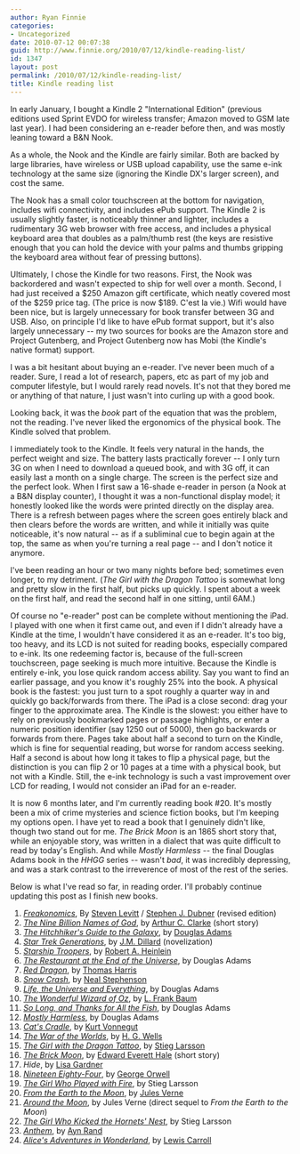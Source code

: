 ```yaml
---
author: Ryan Finnie
categories:
- Uncategorized
date: 2010-07-12 00:07:38
guid: http://www.finnie.org/2010/07/12/kindle-reading-list/
id: 1347
layout: post
permalink: /2010/07/12/kindle-reading-list/
title: Kindle reading list
---
```

In early January, I bought a Kindle 2 "International Edition" (previous editions used Sprint EVDO for wireless transfer; Amazon moved to GSM late last year). I had been considering an e-reader before then, and was mostly leaning toward a B&N Nook.

As a whole, the Nook and the Kindle are fairly similar. Both are backed by large libraries, have wireless or USB upload capability, use the same e-ink technology at the same size (ignoring the Kindle DX's larger screen), and cost the same.

The Nook has a small color touchscreen at the bottom for navigation, includes wifi connectivity, and includes ePub support. The Kindle 2 is usually slightly faster, is noticeably thinner and lighter, includes a rudimentary 3G web browser with free access, and includes a physical keyboard area that doubles as a palm/thumb rest (the keys are resistive enough that you can hold the device with your palms and thumbs gripping the keyboard area without fear of pressing buttons).

Ultimately, I chose the Kindle for two reasons. First, the Nook was backordered and wasn't expected to ship for well over a month. Second, I had just received a $250 Amazon gift certificate, which neatly covered most of the $259 price tag. (The price is now $189. C'est la vie.) Wifi would have been nice, but is largely unnecessary for book transfer between 3G and USB. Also, on principle I'd like to have ePub format support, but it's also largely unnecessary -- my two sources for books are the Amazon store and Project Gutenberg, and Project Gutenberg now has Mobi (the Kindle's native format) support.

I was a bit hesitant about buying an e-reader. I've never been much of a reader. Sure, I read a lot of research, papers, etc as part of my job and computer lifestyle, but I would rarely read novels. It's not that they bored me or anything of that nature, I just wasn't into curling up with a good book.

Looking back, it was the _book_ part of the equation that was the problem, not the reading. I've never liked the ergonomics of the physical book. The Kindle solved that problem.

I immediately took to the Kindle. It feels very natural in the hands, the perfect weight and size. The battery lasts practically forever -- I only turn 3G on when I need to download a queued book, and with 3G off, it can easily last a month on a single charge. The screen is the perfect size and the perfect look. When I first saw a 16-shade e-reader in person (a Nook at a B&N display counter), I thought it was a non-functional display model; it honestly looked like the words were printed directly on the display area. There is a refresh between pages where the screen goes entirely black and then clears before the words are written, and while it initially was quite noticeable, it's now natural -- as if a subliminal cue to begin again at the top, the same as when you're turning a real page -- and I don't notice it anymore.

I've been reading an hour or two many nights before bed; sometimes even longer, to my detriment. (_The Girl with the Dragon Tattoo_ is somewhat long and pretty slow in the first half, but picks up quickly. I spent about a week on the first half, and read the second half in one sitting, until 6AM.)

Of course no "e-reader" post can be complete without mentioning the iPad. I played with one when it first came out, and even if I didn't already have a Kindle at the time, I wouldn't have considered it as an e-reader. It's too big, too heavy, and its LCD is not suited for reading books, especially compared to e-ink. Its one redeeming factor is, because of the full-screen touchscreen, page seeking is much more intuitive. Because the Kindle is entirely e-ink, you lose quick random access ability. Say you want to find an earlier passage, and you know it's roughly 25% into the book. A physical book is the fastest: you just turn to a spot roughly a quarter way in and quickly go back/forwards from there. The iPad is a close second: drag your finger to the approximate area. The Kindle is the slowest: you either have to rely on previously bookmarked pages or passage highlights, or enter a numeric position identifier (say 1250 out of 5000), then go backwards or forwards from there. Pages take about half a second to turn on the Kindle, which is fine for sequential reading, but worse for random access seeking. Half a second is about how long it takes to flip a physical page, but the distinction is you can flip 2 or 10 pages at a time with a physical book, but not with a Kindle. Still, the e-ink technology is such a vast improvement over LCD for reading, I would not consider an iPad for an e-reader.

It is now 6 months later, and I'm currently reading book #20. It's mostly been a mix of crime mysteries and science fiction books, but I'm keeping my options open. I have yet to read a book that I genuinely didn't like, though two stand out for me. _The Brick Moon_ is an 1865 short story that, while an enjoyable story, was written in a dialect that was quite difficult to read by today's English. And while _Mostly Harmless_ -- the final Douglas Adams book in the _HHGG_ series -- wasn't _bad_, it was incredibly depressing, and was a stark contrast to the irreverence of most of the rest of the series.

Below is what I've read so far, in reading order. I'll probably continue updating this post as I finish new books.

  1. [_Freakonomics_](http://en.wikipedia.org/wiki/Freakonomics), By [Steven Levitt](http://en.wikipedia.org/wiki/Steven_Levitt) / [Stephen J. Dubner](http://en.wikipedia.org/wiki/Stephen_J._Dubner) (revised edition)
  2. [_The Nine Billion Names of God_](http://en.wikipedia.org/wiki/The_Nine_Billion_Names_of_God), by [Arthur C. Clarke](http://en.wikipedia.org/wiki/Arthur_C._Clarke) (short story)
  3. [_The Hitchhiker's Guide to the Galaxy_](http://en.wikipedia.org/wiki/The_Hitchhiker%27s_Guide_to_the_Galaxy_%28novel%29), by [Douglas Adams](http://en.wikipedia.org/wiki/Douglas_Adams)
  4. [_Star Trek Generations_](http://en.wikipedia.org/wiki/Star_Trek_Generations), by [J.M. Dillard](http://en.wikipedia.org/wiki/Jeanne_Kalogridis) (novelization)
  5. [_Starship Troopers_](http://en.wikipedia.org/wiki/Starship_Troopers), by [Robert A. Heinlein](http://en.wikipedia.org/wiki/Robert_A._Heinlein)
  6. [_The Restaurant at the End of the Universe_](http://en.wikipedia.org/wiki/The_Restaurant_at_the_End_of_the_Universe), by Douglas Adams
  7. [_Red Dragon_](http://en.wikipedia.org/wiki/Red_Dragon_%28novel%29), by [Thomas Harris](http://en.wikipedia.org/wiki/Thomas_Harris)
  8. [_Snow Crash_](http://en.wikipedia.org/wiki/Snow_Crash), by [Neal Stephenson](http://en.wikipedia.org/wiki/Neal_Stephenson)
  9. [_Life, the Universe and Everything_](http://en.wikipedia.org/wiki/Life,_the_Universe_and_Everything), by Douglas Adams
 10. [_The Wonderful Wizard of Oz_](http://en.wikipedia.org/wiki/The_Wonderful_Wizard_of_Oz), by [L. Frank Baum](http://en.wikipedia.org/wiki/L._Frank_Baum)
 11. [_So Long, and Thanks for All the Fish_](http://en.wikipedia.org/wiki/So_Long,_and_Thanks_for_All_the_Fish), by Douglas Adams
 12. [_Mostly Harmless_](http://en.wikipedia.org/wiki/Mostly_Harmless), by Douglas Adams
 13. [_Cat's Cradle_](http://en.wikipedia.org/wiki/Cat%27s_Cradle), by [Kurt Vonnegut](http://en.wikipedia.org/wiki/Kurt_Vonnegut)
 14. [_The War of the Worlds_](http://en.wikipedia.org/wiki/The_War_of_the_Worlds), by [H. G. Wells](http://en.wikipedia.org/wiki/H._G._Wells)
 15. [_The Girl with the Dragon Tattoo_](http://en.wikipedia.org/wiki/The_Girl_with_the_Dragon_Tattoo), by [Stieg Larsson](http://en.wikipedia.org/wiki/Stieg_Larsson)
 16. [_The Brick Moon_](http://en.wikipedia.org/wiki/The_Brick_Moon), by [Edward Everett Hale](http://en.wikipedia.org/wiki/Edward_Everett_Hale) (short story)
 17. _Hide_, by [Lisa Gardner](http://en.wikipedia.org/wiki/Lisa_Gardner)
 18. [_Nineteen Eighty-Four_](http://en.wikipedia.org/wiki/Nineteen_Eighty-Four), by [George Orwell](http://en.wikipedia.org/wiki/George_Orwell)
 19. [_The Girl Who Played with Fire_](http://en.wikipedia.org/wiki/The_Girl_Who_Played_with_Fire), by Stieg Larsson
 20. [_From the Earth to the Moon_](http://en.wikipedia.org/wiki/From_the_Earth_to_the_Moon), by [Jules Verne](http://en.wikipedia.org/wiki/Jules_Verne)
 21. [_Around the Moon_](http://en.wikipedia.org/wiki/Around_the_Moon), by Jules Verne (direct sequel to _From the Earth to the Moon_)
 22. [_The Girl Who Kicked the Hornets' Nest_](http://en.wikipedia.org/wiki/The_Girl_Who_Kicked_the_Hornets%27_Nest), by Stieg Larsson
 23. [_Anthem_](http://en.wikipedia.org/wiki/Anthem_%28novella%29), by [Ayn Rand](http://en.wikipedia.org/wiki/Ayn_Rand)
 24. [_Alice's Adventures in Wonderland_](http://en.wikipedia.org/wiki/Alice%27s_Adventures_in_Wonderland), by [Lewis Carroll](http://en.wikipedia.org/wiki/Lewis_Carroll)
